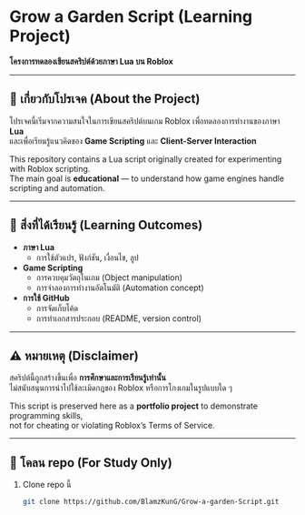 # Grow a Garden Script (Learning Project)  
**โครงการทดลองเขียนสคริปต์ด้วยภาษา Lua บน Roblox**  

---

## 📝 เกี่ยวกับโปรเจค (About the Project)  
โปรเจคนี้เริ่มจากความสนใจในการเขียนสคริปต์บนเกม Roblox เพื่อทดลองการทำงานของภาษา **Lua**  
และเพื่อเรียนรู้แนวคิดของ **Game Scripting** และ **Client-Server Interaction**  

This repository contains a Lua script originally created for experimenting with Roblox scripting.  
The main goal is **educational** — to understand how game engines handle scripting and automation.  

---

## 🎯 สิ่งที่ได้เรียนรู้ (Learning Outcomes)  
- **ภาษา Lua**  
  - การใช้ตัวแปร, ฟังก์ชัน, เงื่อนไข, ลูป  
- **Game Scripting**  
  - การควบคุมวัตถุในเกม (Object manipulation)  
  - การจำลองการทำงานอัตโนมัติ (Automation concept)  
- **การใช้ GitHub**  
  - การจัดเก็บโค้ด  
  - การทำเอกสารประกอบ (README, version control)  

---

## ⚠️ หมายเหตุ (Disclaimer)  
สคริปต์นี้ถูกสร้างขึ้นเพื่อ **การศึกษาและการเรียนรู้เท่านั้น**  
ไม่สนับสนุนการนำไปใช้ละเมิดกฎของ Roblox หรือการโกงเกมในรูปแบบใด ๆ  

This script is preserved here as a **portfolio project** to demonstrate programming skills,  
not for cheating or violating Roblox’s Terms of Service.  

---

## 🚀 โคลน repo (For Study Only)  
1. Clone repo นี้  
   ```bash
   git clone https://github.com/BlamzKunG/Grow-a-garden-Script.git
